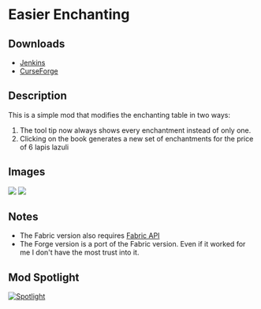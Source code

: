 # Easier Enchanting

## Downloads
* [Jenkins](https://jenkins.fantacs.de/view/Mods/job/EasierEnchanting/)
* [CurseForge](https://www.curseforge.com/minecraft/mc-mods/easier-enchanting-updatet)


## Description

This is a simple mod that modifies the enchanting table in two ways:

1.  The tool tip now always shows every enchantment instead of only one.
2.  Clicking on the book generates a new set of enchantments for the price of 6 lapis lazuli



## Images

![](https://media.forgecdn.net/attachments/304/499/2020-07-25_03.png)
![](https://media.forgecdn.net/attachments/304/500/2020-07-25_03.png)



## Notes

* The Fabric version also requires [Fabric API](https://www.curseforge.com/minecraft/mc-mods/fabric-api)
* The Forge version is a port of the Fabric version. Even if it worked for me I don't have the most trust into it.



## Mod Spotlight

[![Spotlight](https://img.youtube.com/vi/BjnOxcUx43U/0.jpg)](https://www.youtube.com/watch?v=BjnOxcUx43U&t=152)

 
